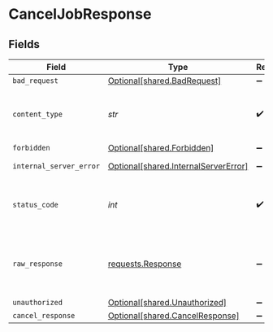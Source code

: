 # CancelJobResponse


## Fields

| Field                                                                                 | Type                                                                                  | Required                                                                              | Description                                                                           |
| ------------------------------------------------------------------------------------- | ------------------------------------------------------------------------------------- | ------------------------------------------------------------------------------------- | ------------------------------------------------------------------------------------- |
| `bad_request`                                                                         | [Optional[shared.BadRequest]](../../models/shared/badrequest.md)                      | :heavy_minus_sign:                                                                    | Bad Request                                                                           |
| `content_type`                                                                        | *str*                                                                                 | :heavy_check_mark:                                                                    | HTTP response content type for this operation                                         |
| `forbidden`                                                                           | [Optional[shared.Forbidden]](../../models/shared/forbidden.md)                        | :heavy_minus_sign:                                                                    | Forbidden                                                                             |
| `internal_server_error`                                                               | [Optional[shared.InternalServerError]](../../models/shared/internalservererror.md)    | :heavy_minus_sign:                                                                    | Internal Server Error                                                                 |
| `status_code`                                                                         | *int*                                                                                 | :heavy_check_mark:                                                                    | HTTP response status code for this operation                                          |
| `raw_response`                                                                        | [requests.Response](https://requests.readthedocs.io/en/latest/api/#requests.Response) | :heavy_minus_sign:                                                                    | Raw HTTP response; suitable for custom response parsing                               |
| `unauthorized`                                                                        | [Optional[shared.Unauthorized]](../../models/shared/unauthorized.md)                  | :heavy_minus_sign:                                                                    | Unauthorized                                                                          |
| `cancel_response`                                                                     | [Optional[shared.CancelResponse]](../../models/shared/cancelresponse.md)              | :heavy_minus_sign:                                                                    | OK                                                                                    |